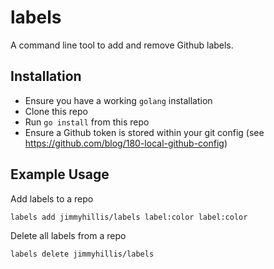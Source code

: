 # labels

A command line tool to add and remove Github labels.

## Installation

- Ensure you have a working `golang` installation
- Clone this repo
- Run `go install` from this repo
- Ensure a Github token is stored within your git config (see https://github.com/blog/180-local-github-config)

## Example Usage

Add labels to a repo

```sh
labels add jimmyhillis/labels label:color label:color
```

Delete all labels from a repo

```sh
labels delete jimmyhillis/labels
```

